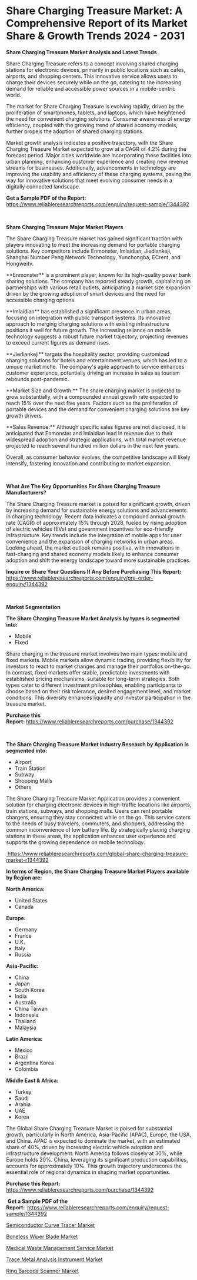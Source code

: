 <p><h1>Share Charging Treasure Market: A Comprehensive Report of its Market Share & Growth Trends 2024 - 2031</h1></p><p><strong>Share Charging Treasure Market Analysis and Latest Trends</strong></p>
<p><p>Share Charging Treasure refers to a concept involving shared charging stations for electronic devices, primarily in public locations such as cafes, airports, and shopping centers. This innovative service allows users to charge their devices securely while on the go, catering to the increasing demand for reliable and accessible power sources in a mobile-centric world. </p><p>The market for Share Charging Treasure is evolving rapidly, driven by the proliferation of smartphones, tablets, and laptops, which have heightened the need for convenient charging solutions. Consumer awareness of energy efficiency, coupled with the growing trend of shared economy models, further propels the adoption of shared charging stations. </p><p>Market growth analysis indicates a positive trajectory, with the Share Charging Treasure Market expected to grow at a CAGR of 4.2% during the forecast period. Major cities worldwide are incorporating these facilities into urban planning, enhancing customer experience and creating new revenue streams for businesses. Additionally, advancements in technology are improving the usability and efficiency of these charging systems, paving the way for innovative solutions that meet evolving consumer needs in a digitally connected landscape.</p></p>
<p><strong>Get a Sample PDF of the Report:&nbsp;</strong> <a href="https://www.reliableresearchreports.com/enquiry/request-sample/1344392?utm_campaign=32&utm_medium=2&utm_source=Github&utm_content=ia&utm_term=30092024&utm_id=share-charging-treasure">https://www.reliableresearchreports.com/enquiry/request-sample/1344392</a></p>
<p>&nbsp;</p>
<p><strong>Share Charging Treasure Major Market Players</strong></p>
<p><p>The Share Charging Treasure market has gained significant traction with players innovating to meet the increasing demand for portable charging solutions. Key competitors include Enmonster, Imlaidian, Jiediankeji, Shanghai Number Peng Network Technology, Yunchongba, ECrent, and Hongweitv.</p><p>**Enmonster** is a prominent player, known for its high-quality power bank sharing solutions. The company has reported steady growth, capitalizing on partnerships with various retail outlets, anticipating a market size expansion driven by the growing adoption of smart devices and the need for accessible charging options. </p><p>**Imlaidian** has established a significant presence in urban areas, focusing on integration with public transport systems. Its innovative approach to merging charging solutions with existing infrastructure positions it well for future growth. The increasing reliance on mobile technology suggests a robust future market trajectory, projecting revenues to exceed current figures as demand rises.</p><p>**Jiediankeji** targets the hospitality sector, providing customized charging solutions for hotels and entertainment venues, which has led to a unique market niche. The company's agile approach to service enhances customer experience, potentially driving an increase in sales as tourism rebounds post-pandemic.</p><p>**Market Size and Growth:** The share charging market is projected to grow substantially, with a compounded annual growth rate expected to reach 15% over the next five years. Factors such as the proliferation of portable devices and the demand for convenient charging solutions are key growth drivers.</p><p>**Sales Revenue:** Although specific sales figures are not disclosed, it is anticipated that Enmonster and Imlaidian lead in revenue due to their widespread adoption and strategic applications, with total market revenue projected to reach several hundred million dollars in the next few years. </p><p>Overall, as consumer behavior evolves, the competitive landscape will likely intensify, fostering innovation and contributing to market expansion.</p></p>
<p>&nbsp;</p>
<p><strong>What Are The Key Opportunities For Share Charging Treasure Manufacturers?</strong></p>
<p><p>The Share Charging Treasure market is poised for significant growth, driven by increasing demand for sustainable energy solutions and advancements in charging technology. Recent data indicates a compound annual growth rate (CAGR) of approximately 15% through 2028, fueled by rising adoption of electric vehicles (EVs) and government incentives for eco-friendly infrastructure. Key trends include the integration of mobile apps for user convenience and the expansion of charging networks in urban areas. Looking ahead, the market outlook remains positive, with innovations in fast-charging and shared economy models likely to enhance consumer adoption and shift the energy landscape toward more sustainable practices.</p></p>
<p><strong>Inquire or Share Your Questions If Any Before Purchasing This Report:</strong> <a href="https://www.reliableresearchreports.com/enquiry/pre-order-enquiry/1344392?utm_campaign=32&utm_medium=2&utm_source=Github&utm_content=ia&utm_term=30092024&utm_id=share-charging-treasure">https://www.reliableresearchreports.com/enquiry/pre-order-enquiry/1344392</a></p>
<p>&nbsp;</p>
<p><strong>Market Segmentation</strong></p>
<p><strong>The Share Charging Treasure Market Analysis by types is segmented into:</strong></p>
<p><ul><li>Mobile</li><li>Fixed</li></ul></p>
<p><p>Share charging in the treasure market involves two main types: mobile and fixed markets. Mobile markets allow dynamic trading, providing flexibility for investors to react to market changes and manage their portfolios on-the-go. In contrast, fixed markets offer stable, predictable investments with established pricing mechanisms, suitable for long-term strategies. Both types cater to different investment philosophies, enabling participants to choose based on their risk tolerance, desired engagement level, and market conditions. This diversity enhances liquidity and investor participation in the treasure market.</p></p>
<p><strong>Purchase this Report:&nbsp;</strong><a href="https://www.reliableresearchreports.com/purchase/1344392?utm_campaign=32&utm_medium=2&utm_source=Github&utm_content=ia&utm_term=30092024&utm_id=share-charging-treasure">https://www.reliableresearchreports.com/purchase/1344392</a></p>
<p>&nbsp;</p>
<p><strong>The Share Charging Treasure Market Industry Research by Application is segmented into:</strong></p>
<p><ul><li>Airport</li><li>Train Station</li><li>Subway</li><li>Shopping Malls</li><li>Others</li></ul></p>
<p><p>The Share Charging Treasure Market Application provides a convenient solution for charging electronic devices in high-traffic locations like airports, train stations, subways, and shopping malls. Users can rent portable chargers, ensuring they stay connected while on the go. This service caters to the needs of busy travelers, commuters, and shoppers, addressing the common inconvenience of low battery life. By strategically placing charging stations in these areas, the application enhances user experience and supports the growing dependence on mobile technology.</p></p>
<p><a href="https://www.reliableresearchreports.com/global-share-charging-treasure-market-r1344392?utm_campaign=32&utm_medium=2&utm_source=Github&utm_content=ia&utm_term=30092024&utm_id=share-charging-treasure">&nbsp;https://www.reliableresearchreports.com/global-share-charging-treasure-market-r1344392</a></p>
<p><strong>In terms of Region, the Share Charging Treasure Market Players available by Region are:</strong></p>
<p>
    <p> <strong> North America: </strong>
        <ul>
            <li>United States</li>
            <li>Canada</li>
        </ul>
        </p> 
    <p> <strong> Europe: </strong>
        <ul>
            <li>Germany</li>
            <li>France</li>
            <li>U.K.</li>
            <li>Italy</li>
            <li>Russia</li>
        </ul>
        </p> 
    <p> <strong> Asia-Pacific: </strong>
        <ul>
            <li>China</li>
            <li>Japan</li>
            <li>South Korea</li>
            <li>India</li>
            <li>Australia</li>
            <li>China Taiwan</li>
            <li>Indonesia</li>
            <li>Thailand</li>
            <li>Malaysia</li>
        </ul>
        </p> 
    <p> <strong> Latin America: </strong>
        <ul>
            <li>Mexico</li>
            <li>Brazil</li>
            <li>Argentina Korea</li>
            <li>Colombia</li>
        </ul>
        </p> 
    <p> <strong> Middle East & Africa: </strong>
        <ul>
            <li>Turkey</li>
            <li>Saudi</li>
            <li>Arabia</li>
            <li>UAE</li>
            <li>Korea</li>
        </ul>
    </p>
    </p>
<p><p>The Global Share Charging Treasure Market is poised for substantial growth, particularly in North America, Asia-Pacific (APAC), Europe, the USA, and China. APAC is expected to dominate the market, with an estimated share of 40%, driven by increasing electric vehicle adoption and infrastructure development. North America follows closely at 30%, while Europe holds 20%. China, leveraging its significant production capabilities, accounts for approximately 10%. This growth trajectory underscores the essential role of regional dynamics in shaping market opportunities.</p></p>
<p><strong>Purchase this Report: </strong><a href="https://www.reliableresearchreports.com/purchase/1344392?utm_campaign=32&utm_medium=2&utm_source=Github&utm_content=ia&utm_term=30092024&utm_id=share-charging-treasure">https://www.reliableresearchreports.com/purchase/1344392</a></p>
<p>&nbsp;<strong>Get a Sample PDF of the Report:&nbsp;&nbsp;</strong><a href="https://www.reliableresearchreports.com/enquiry/request-sample/1344392?utm_campaign=32&utm_medium=2&utm_source=Github&utm_content=ia&utm_term=30092024&utm_id=share-charging-treasure">https://www.reliableresearchreports.com/enquiry/request-sample/1344392</a></p>
<p><strong></strong></p>
<p><p><a href="https://issuu.com/reportprime-2/docs/semiconductor-curve-tracer-market-s_8766b9927b23f2?utm_campaign=32&utm_medium=2&utm_source=Github&utm_content=ia&utm_term=30092024&utm_id=share-charging-treasure">Semiconductor Curve Tracer Market</a></p><p><a href="https://medium.com/@luckeycorbin/global-boneless-wiper-blade-market-sector-2024-2031-market-metrics-and-market-strategic-0875909d5a93?utm_campaign=32&utm_medium=2&utm_source=Github&utm_content=ia&utm_term=30092024&utm_id=share-charging-treasure">Boneless Wiper Blade Market</a></p><p><a href="https://www.linkedin.com/pulse/analyzing-key-drivers-medical-waste-management-service-market-5qgif?utm_campaign=32&utm_medium=2&utm_source=Github&utm_content=ia&utm_term=30092024&utm_id=share-charging-treasure">Medical Waste Management Service Market</a></p><p><a href="https://github.com/BesaLoshi2000/Market-Research-Report-List-1/blob/main/trace-metal-analysis-instrument-market.md?utm_campaign=32&utm_medium=2&utm_source=Github&utm_content=ia&utm_term=30092024&utm_id=share-charging-treasure">Trace Metal Analysis Instrument Market</a></p><p><a href="https://issuu.com/reportprime-2/docs/ring-barcode-scanner-market-size-20_8c723c63eecb91?utm_campaign=32&utm_medium=2&utm_source=Github&utm_content=ia&utm_term=30092024&utm_id=share-charging-treasure">Ring Barcode Scanner Market</a></p></p>